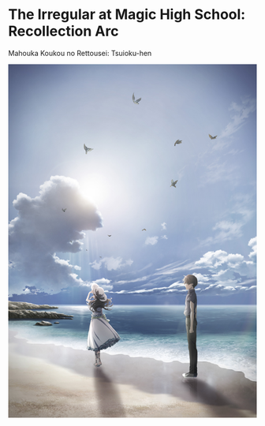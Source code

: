 # The Irregular at Magic High School: Recollection Arc

Mahouka Koukou no Rettousei: Tsuioku-hen

![img/img_main.jpg](img/img_main.jpg)
